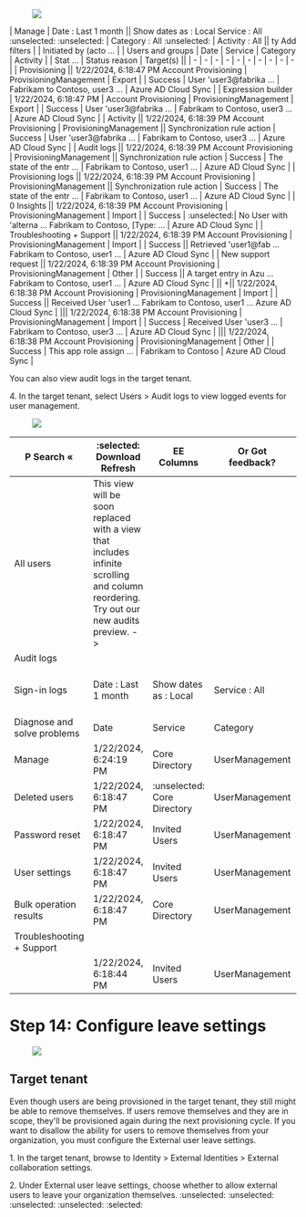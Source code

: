 <figure>

![](figures/0)

<!-- FigureContent="... > Attribute Mapping > Edit Attribute > Cross-tenant synchronization | Configurations > Fabrikam to Contoso | Provisioning > Cross-tenant synchronization | Configurations > Fabrikam to Contoso Fabrikam to Contoso | Audit logs ... X Fabrikam - Microsoft Entra ID « Download Refresh EE Columns :selected: Got feedback? Overview % Provision on demand This view will be soon replaced with a view that includes infinite scrolling and column reordering. Try out our new audits preview. - >" -->

</figure>


| Manage | Date : Last 1 month || Show dates as : Local  Service : All :unselected: :unselected: | Category : All :unselected: | Activity : All || ty Add filters | | Initiated by (acto ... |
| Users and groups | Date | Service | Category | Activity | | Stat ... | Status reason | Target(s) ||
| - | - | - | - | - | - | - | - | - | - |
| Provisioning || 1/22/2024, 6:18:47 PM Account Provisioning  | ProvisioningManagement | Export | | Success | User 'user3@fabrika ... | Fabrikam to Contoso, user3 ... | Azure AD Cloud Sync |
| Expression builder | 1/22/2024, 6:18:47 PM | Account Provisioning | ProvisioningManagement | Export | | Success | User 'user3@fabrika ... | Fabrikam to Contoso, user3 ... | Azure AD Cloud Sync |
| Activity || 1/22/2024, 6:18:39 PM Account Provisioning  | ProvisioningManagement || Synchronization rule action  | Success | User 'user3@fabrika ... | Fabrikam to Contoso, user3 ... | Azure AD Cloud Sync |
| Audit logs || 1/22/2024, 6:18:39 PM Account Provisioning  | ProvisioningManagement || Synchronization rule action  | Success | The state of the entr ... | Fabrikam to Contoso, user1 ... | Azure AD Cloud Sync |
| Provisioning logs || 1/22/2024, 6:18:39 PM Account Provisioning  | ProvisioningManagement || Synchronization rule action  | Success | The state of the entr ... | Fabrikam to Contoso, user1 ... | Azure AD Cloud Sync |
| 0 Insights || 1/22/2024, 6:18:39 PM Account Provisioning  | ProvisioningManagement | Import | | Success | :unselected:| No User with 'alterna ... Fabrikam to Contoso, [Type: ...  | Azure AD Cloud Sync |
| Troubleshooting + Support || 1/22/2024, 6:18:39 PM Account Provisioning  | ProvisioningManagement | Import | | Success || Retrieved 'user1@fab ... Fabrikam to Contoso, user1 ...  | Azure AD Cloud Sync |
| New support request || 1/22/2024, 6:18:39 PM Account Provisioning  | ProvisioningManagement | Other | | Success || A target entry in Azu ... Fabrikam to Contoso, user1 ...  | Azure AD Cloud Sync |
|| +|| 1/22/2024, 6:18:38 PM Account Provisioning  | ProvisioningManagement | Import | | Success || Received User 'user1 ... Fabrikam to Contoso, user1 ...   Azure AD Cloud Sync |
||| 1/22/2024, 6:18:38 PM Account Provisioning  | ProvisioningManagement | Import | | Success | Received User 'user3 ... | Fabrikam to Contoso, user3 ... | Azure AD Cloud Sync |
||| 1/22/2024, 6:18:38 PM Account Provisioning  | ProvisioningManagement | Other | | Success | This app role assign ... | Fabrikam to Contoso | Azure AD Cloud Sync |

You can also view audit logs in the target tenant.

4\. In the target tenant, select Users > Audit logs to view logged events for user management.

<figure>

![](figures/1)

<!-- FigureContent="Home > Contoso > Users - Users | Audit logs Contoso - Microsoft Entra ID X" -->

</figure>


| P Search « | :selected: Download Refresh | EE Columns| Or Got feedback?  | | | | | |
| - | - | - | - | - | - | - | - | - |
| All users | This view will be soon replaced with a view that includes infinite scrolling and column reordering. Try out our new audits preview. - > ||||||| |
| Audit logs | | | | | | || |
| Sign-in logs | Date : Last 1 month | Show dates as : Local | Service : All | Category : UserManagement | Activity : All ty Add filters ||| |
| Diagnose and solve problems | Date | Service | Category | Activity | Status | Status reason | Target(s) | Initiated by (actor) |
| Manage | 1/22/2024, 6:24:19 PM | Core Directory | UserManagement | Update user | Success | | user3\_fabrikam.com ... | Microsoft Substrate Management |
| Deleted users | 1/22/2024, 6:18:47 PM | :unselected: Core Directory | UserManagement | Update user | Success | | user3\_fabrikam.com ... | Microsoft.Azure.SyncFabric |
| Password reset | 1/22/2024, 6:18:47 PM | Invited Users | UserManagement | Redeem external user invite | Success | | UPN: user3\_fabrika ... unknown ||
| User settings | 1/22/2024, 6:18:47 PM | Invited Users | UserManagement | Redeem external user invite | Success | | | + |
| Bulk operation results | 1/22/2024, 6:18:47 PM | Core Directory | UserManagement | Update user | Success | | user3\_fabrikam.com ... Microsoft B2B Admin Worker ||
| Troubleshooting + Support 
| | 1/22/2024, 6:18:44 PM | Invited Users | UserManagement | Invite external user | Success | | user3 | Microsoft.Azure.SyncFabric || 1/22/2024, 6:18:44 PM | Core Directory | UserManagement | Add user | Success | | user3\_fabrikam.com ... Microsoft B2B Admin Worker ||


# Step 14: Configure leave settings

<figure>

![](figures/2)

</figure>



## Target tenant

Even though users are being provisioned in the target tenant, they still might be able to remove themselves. If users remove themselves and they are in scope, they'll be provisioned again during the next provisioning cycle. If you want to disallow the ability for users to remove themselves from your organization, you must configure the External user leave settings.

1\. In the target tenant, browse to Identity > External Identities > External collaboration settings.

2\. Under External user leave settings, choose whether to allow external users to leave your organization themselves.
:unselected: :unselected: :unselected: :unselected: :selected: